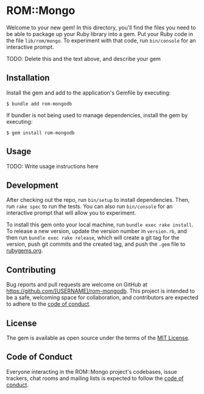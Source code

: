 # ROM::Mongo

Welcome to your new gem! In this directory, you'll find the files you need to be able to package up your Ruby library into a gem. Put your Ruby code in the file `lib/rom/mongo`. To experiment with that code, run `bin/console` for an interactive prompt.

TODO: Delete this and the text above, and describe your gem

## Installation

Install the gem and add to the application's Gemfile by executing:

    $ bundle add rom-mongodb

If bundler is not being used to manage dependencies, install the gem by executing:

    $ gem install rom-mongodb

## Usage

TODO: Write usage instructions here

## Development

After checking out the repo, run `bin/setup` to install dependencies. Then, run `rake spec` to run the tests. You can also run `bin/console` for an interactive prompt that will allow you to experiment.

To install this gem onto your local machine, run `bundle exec rake install`. To release a new version, update the version number in `version.rb`, and then run `bundle exec rake release`, which will create a git tag for the version, push git commits and the created tag, and push the `.gem` file to [rubygems.org](https://rubygems.org).

## Contributing

Bug reports and pull requests are welcome on GitHub at https://github.com/[USERNAME]/rom-mongodb. This project is intended to be a safe, welcoming space for collaboration, and contributors are expected to adhere to the [code of conduct](https://github.com/[USERNAME]/rom-mongodb/blob/master/CODE_OF_CONDUCT.md).

## License

The gem is available as open source under the terms of the [MIT License](https://opensource.org/licenses/MIT).

## Code of Conduct

Everyone interacting in the ROM::Mongo project's codebases, issue trackers, chat rooms and mailing lists is expected to follow the [code of conduct](https://github.com/[USERNAME]/rom-mongodb/blob/master/CODE_OF_CONDUCT.md).
